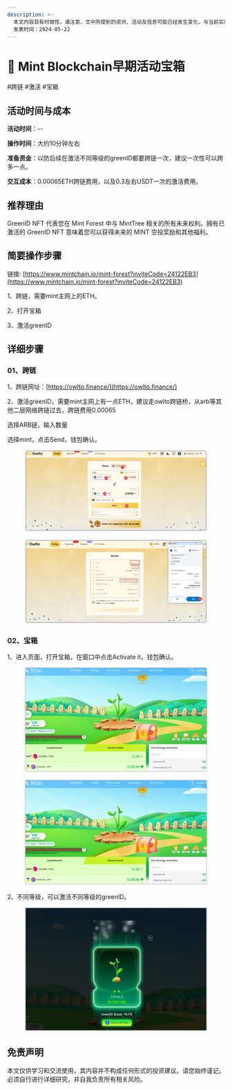 ```yaml
---
description: >-
  本文内容具有时效性，请注意，文中所提到的资讯、活动及信息可能已经发生变化，与当前实际情况有所不同。我们建议您在做出任何决策之前，始终进行自主研究和验证。
  发表时间：2024-05-22
---
```


# 🌲 Mint Blockchain早期活动宝箱

\#跨链 #激活 #宝箱

## 活动时间与成本 <a href="#huo-dong-shi-jian-yu-cheng-ben" id="huo-dong-shi-jian-yu-cheng-ben"></a>

**活动时间**：--

**操作时间**：大约10分钟左右

**准备资金**：以防后续在激活不同等级的greenID都要跨链一次，建议一次性可以跨多一点。

**交互成本**：0.00065ETH跨链费用，以及0.3左右USDT一次的激活费用。

## 推荐理由 <a href="#tui-jian-li-you" id="tui-jian-li-you"></a>

GreenID NFT 代表您在 Mint Forest 中与 MintTree 相关的所有未来权利。拥有已激活的 GreenID NFT 意味着您可以获得未来的 MINT 空投奖励和其他福利。

## 简要操作步骤 <a href="#jian-yao-cao-zuo-bu-zhou" id="jian-yao-cao-zuo-bu-zhou"></a>

链接: [https://www.mintchain.io/mint-forest?inviteCode=24122EB3](https://www.mintchain.io/mint-forest?inviteCode=24122EB3)

1、跨链，需要mint主网上的ETH。

2、打开宝箱

3、激活greenID

## 详细步骤 <a href="#xiang-xi-bu-zhou" id="xiang-xi-bu-zhou"></a>

### **01、跨链**

1、跨链网址：[https://owlto.finance/](https://owlto.finance/)

2、激活greenID，需要mint主网上有一点ETH，建议走owlto跨链桥，从arb等其他二层网络跨链过去，跨链费用0.00065

选择ARB链，输入数量

选择mint，点击Send，钱包确认。

<figure><img src="../.gitbook/assets/image (64).png" alt=""><figcaption></figcaption></figure>

<figure><img src="../.gitbook/assets/image (66).png" alt=""><figcaption></figcaption></figure>

### **02、宝箱**

1、进入页面，打开宝箱，在窗口中点击Activate it，钱包确认。

<figure><img src="../.gitbook/assets/image (67).png" alt=""><figcaption></figcaption></figure>

<figure><img src="../.gitbook/assets/image (68).png" alt=""><figcaption></figcaption></figure>

2、不同等级，可以激活不同等级的greenID。

<figure><img src="../.gitbook/assets/image (69).png" alt=""><figcaption></figcaption></figure>

## 免责声明 <a href="#mian-ze-sheng-ming" id="mian-ze-sheng-ming"></a>

本文仅供学习和交流使用，其内容并不构成任何形式的投资建议。请您始终谨记，必须自行进行详细研究，并自我负责所有相关风险。
